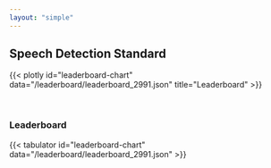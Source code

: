 ```yaml
---
layout: "simple"
---
```


## Speech Detection Standard

{{< plotly id="leaderboard-chart" data="/leaderboard/leaderboard_2991.json" title="Leaderboard" >}}

</br>

### Leaderboard

{{< tabulator id="leaderboard-chart" data="/leaderboard/leaderboard_2991.json" >}}